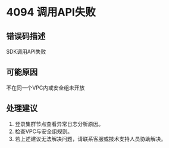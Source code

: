 # 4094 调用API失败<a name="dgc_01_303"></a>

## 错误码描述<a name="zh-cn_topic_0000001114158996_se842c39d44ee45e587ca36bb50cf37c7"></a>

SDK调用API失败

## 可能原因<a name="zh-cn_topic_0000001114158996_s658a289c6be04e6d8c6bee691c1aaa2e"></a>

不在同一个VPC内或安全组未开放

## 处理建议<a name="zh-cn_topic_0000001114158996_section192884102474"></a>

1.  登录集群节点查看异常日志分析原因。
2.  检查VPC与安全组规则。
3.  若上述建议无法解决问题，请联系客服或技术支持人员协助解决。

